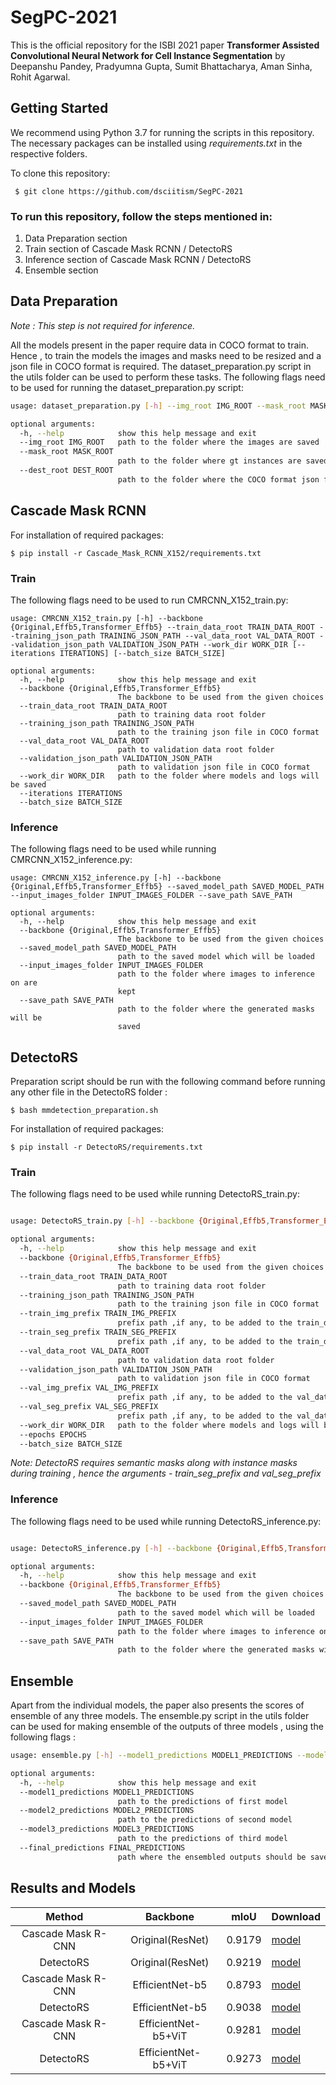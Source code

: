 # SegPC-2021

This is the official repository for the ISBI 2021 paper __Transformer Assisted Convolutional Neural Network for Cell Instance Segmentation__ by Deepanshu Pandey, Pradyumna Gupta, Sumit Bhattacharya, Aman Sinha, Rohit Agarwal.

## Getting Started
We recommend using Python 3.7 for running the scripts in this repository. The necessary packages can be installed using _requirements.txt_ in the respective folders.

To clone this repository:

 ``` $ git clone https://github.com/dsciitism/SegPC-2021```
 
 
 ### To run this repository, follow the steps mentioned in:
 1) Data Preparation section
 2) Train section of Cascade Mask RCNN / DetectoRS
 3) Inference section of Cascade Mask RCNN / DetectoRS
 4) Ensemble section



## Data Preparation

*Note : This step is not required for inference.*

All the models present in the paper require data in COCO format to train. Hence , to train the models the images and masks need to be resized and a json file in COCO format is required. The dataset_preparation.py script in the utils folder can be used to perform these tasks. The following flags need to be used for running the dataset_preparation.py script:

```bash
usage: dataset_preparation.py [-h] --img_root IMG_ROOT --mask_root MASK_ROOT --dest_root DEST_ROOT

optional arguments:
  -h, --help            show this help message and exit
  --img_root IMG_ROOT   path to the folder where the images are saved
  --mask_root MASK_ROOT
                        path to the folder where gt instances are saved
  --dest_root DEST_ROOT
                        path to the folder where the COCO format json file and resized masks and images will be saved
```
 
## Cascade Mask RCNN 

For installation of required packages:

``` $ pip install -r Cascade_Mask_RCNN_X152/requirements.txt ```

### Train

The following flags need to be used to run CMRCNN_X152_train.py:

```
usage: CMRCNN_X152_train.py [-h] --backbone {Original,Effb5,Transformer_Effb5} --train_data_root TRAIN_DATA_ROOT --training_json_path TRAINING_JSON_PATH --val_data_root VAL_DATA_ROOT --validation_json_path VALIDATION_JSON_PATH --work_dir WORK_DIR [--iterations ITERATIONS] [--batch_size BATCH_SIZE]

optional arguments:
  -h, --help            show this help message and exit
  --backbone {Original,Effb5,Transformer_Effb5}
                        The backbone to be used from the given choices
  --train_data_root TRAIN_DATA_ROOT
                        path to training data root folder
  --training_json_path TRAINING_JSON_PATH
                        path to the training json file in COCO format
  --val_data_root VAL_DATA_ROOT
                        path to validation data root folder
  --validation_json_path VALIDATION_JSON_PATH
                        path to validation json file in COCO format
  --work_dir WORK_DIR   path to the folder where models and logs will be saved
  --iterations ITERATIONS
  --batch_size BATCH_SIZE

```

### Inference 

The following flags need to be used while running CMRCNN_X152_inference.py:

```
usage: CMRCNN_X152_inference.py [-h] --backbone {Original,Effb5,Transformer_Effb5} --saved_model_path SAVED_MODEL_PATH --input_images_folder INPUT_IMAGES_FOLDER --save_path SAVE_PATH

optional arguments:
  -h, --help            show this help message and exit
  --backbone {Original,Effb5,Transformer_Effb5}
                        The backbone to be used from the given choices
  --saved_model_path SAVED_MODEL_PATH
                        path to the saved model which will be loaded
  --input_images_folder INPUT_IMAGES_FOLDER
                        path to the folder where images to inference on are
                        kept
  --save_path SAVE_PATH
                        path to the folder where the generated masks will be
                        saved
```

## DetectoRS

Preparation script should be run with the following command before running any other file in the DetectoRS folder :

``` $ bash mmdetection_preparation.sh ```

For installation of required packages:

``` $ pip install -r DetectoRS/requirements.txt ```

### Train

The following flags need to be used while running DetectoRS_train.py:

```bash

usage: DetectoRS_train.py [-h] --backbone {Original,Effb5,Transformer_Effb5} --train_data_root TRAIN_DATA_ROOT --training_json_path TRAINING_JSON_PATH [--train_img_prefix TRAIN_IMG_PREFIX] [--train_seg_prefix TRAIN_SEG_PREFIX] --val_data_root VAL_DATA_ROOT --validation_json_path VALIDATION_JSON_PATH [--val_img_prefix VAL_IMG_PREFIX] [--val_seg_prefix VAL_SEG_PREFIX] --work_dir WORK_DIR [--epochs EPOCHS] [--batch_size BATCH_SIZE]

optional arguments:
  -h, --help            show this help message and exit
  --backbone {Original,Effb5,Transformer_Effb5}
                        The backbone to be used from the given choices
  --train_data_root TRAIN_DATA_ROOT
                        path to training data root folder
  --training_json_path TRAINING_JSON_PATH
                        path to the training json file in COCO format
  --train_img_prefix TRAIN_IMG_PREFIX
                        prefix path ,if any, to be added to the train_data_root path to access the input images
  --train_seg_prefix TRAIN_SEG_PREFIX
                        prefix path ,if any, to be added to the train_data_root path to access the semantic masks
  --val_data_root VAL_DATA_ROOT
                        path to validation data root folder
  --validation_json_path VALIDATION_JSON_PATH
                        path to validation json file in COCO format
  --val_img_prefix VAL_IMG_PREFIX
                        prefix path ,if any, to be added to the val_data_root path to access the input images
  --val_seg_prefix VAL_SEG_PREFIX
                        prefix path ,if any, to be added to the val_data_root path to access the semantic masks
  --work_dir WORK_DIR   path to the folder where models and logs will be saved
  --epochs EPOCHS
  --batch_size BATCH_SIZE

```

*Note: DetectoRS requires semantic masks along with instance masks during training , hence the arguments - train_seg_prefix and val_seg_prefix*

### Inference

The following flags need to be used while running DetectoRS_inference.py:

```bash

usage: DetectoRS_inference.py [-h] --backbone {Original,Effb5,Transformer_Effb5} --saved_model_path SAVED_MODEL_PATH --input_images_folder INPUT_IMAGES_FOLDER --save_path SAVE_PATH

optional arguments:
  -h, --help            show this help message and exit
  --backbone {Original,Effb5,Transformer_Effb5}
                        The backbone to be used from the given choices
  --saved_model_path SAVED_MODEL_PATH
                        path to the saved model which will be loaded
  --input_images_folder INPUT_IMAGES_FOLDER
                        path to the folder where images to inference on are kept
  --save_path SAVE_PATH
                        path to the folder where the generated masks will be saved

```

## Ensemble

Apart from the individual models, the paper also presents the scores of ensemble of any three models. The ensemble.py script in the utils folder can be used for making ensemble of the outputs of three models , using the following flags : 

```bash 
usage: ensemble.py [-h] --model1_predictions MODEL1_PREDICTIONS --model2_predictions MODEL2_PREDICTIONS --model3_predictions MODEL3_PREDICTIONS --final_predictions FINAL_PREDICTIONS

optional arguments:
  -h, --help            show this help message and exit
  --model1_predictions MODEL1_PREDICTIONS
                        path to the predictions of first model
  --model2_predictions MODEL2_PREDICTIONS
                        path to the predictions of second model
  --model3_predictions MODEL3_PREDICTIONS
                        path to the predictions of third model
  --final_predictions FINAL_PREDICTIONS
                        path where the ensembled outputs should be saved
```

## Results and Models

| Method | Backbone | mIoU | Download |
|:------:|:--------:|:----:|:---------|
|Cascade Mask R-CNN|Original(ResNet)|0.9179|[model](https://drive.google.com/file/d/1-52LoVxRulBb3sIOLv5gfKav2TbjaCqT/view?usp=sharing)|
|DetectoRS|Original(ResNet)|0.9219|[model]()|
|Cascade Mask R-CNN|EfficientNet-b5|0.8793|[model](https://drive.google.com/file/d/1-SzhcF3n7Wphzk6DmhmRV9Pf4MifkOY5/view?usp=sharing)|
|DetectoRS|EfficientNet-b5|0.9038|[model]()|
|Cascade Mask R-CNN|EfficientNet-b5+ViT|0.9281|[model]()|
|DetectoRS|EfficientNet-b5+ViT|0.9273|[model](https://drive.google.com/file/d/1-TjCw3UN2OdmcvTzbTKPRwxtNKSKSHZY/view?usp=sharing)|

 
